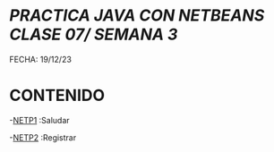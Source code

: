# *PRACTICA JAVA CON NETBEANS CLASE 07/ SEMANA 3*

FECHA: 19/12/23

# CONTENIDO

-[NETP1](Saludar.src)
:Saludar

-[NETP2](Registar.java)
:Registrar
